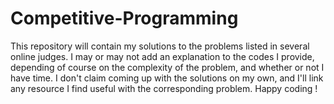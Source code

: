 # Competitive-Programming
This repository will contain my solutions to the problems listed in several online judges. I may or may not add an explanation to the codes I provide, depending of course on the complexity of  the problem, and whether or not I have time. I don't claim coming up with the solutions on my own, and I'll link any resource I find useful with the corresponding problem.
Happy coding ! 
